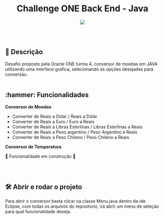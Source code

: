 
<h1 align="center"> Challenge ONE
Back End - Java </h1>

<p align="center">
<img src="http://img.shields.io/static/v1?label=STATUS&message=EM%20DESENVOLVIMENTO&color=GREEN&style=for-the-badge"/>
</p>
<br><br>
 
<h2 align="left"> 📖 Descrição </h2>

Desafio proposto pela Oracle ONE turma 4, conversor de moedas em JAVA utilizando uma interface grafica, selecionando as opções desejadas para conversão.
<br><br>

<h2 align="left">:hammer: Funcionalidades</h2>

<strong>Conversor de Moedas</strong>
        
- Converter de Reais a Dólar / Reais a Dólar
- Converter de Reais a Euro / Euro a Reais
- Converter de Reais a Libras Esterlinas / Libras Esterlinas a Reais
- Converter de Reais a Peso argentino / Peso Argentino a Reais
- Converter de Reais a Peso Chileno / Peso Chileno a Reais

<strong>Conversor de Temperatura</strong>

🚧 Funcionalidade em construção 🚧

<br><br>
<h2>🛠️ Abrir e rodar o projeto</h2>

Para abrir o conversor basta clicar na classe Menu.java dentro da ide Eclipse, com todas os arquivos do repositorio, irá abrir um menu de seleção para qual funcionalidade deseja.



